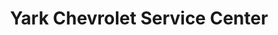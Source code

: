 ---
title: "Yark Chevrolet Service Center"
url: /perrysburg/yark-chevrolet-service-center/
shop: Autowerkstatt
---
